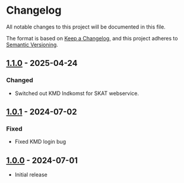 # Changelog

All notable changes to this project will be documented in this file.

The format is based on [Keep a Changelog](https://keepachangelog.com/en/1.0.0/),
and this project adheres to [Semantic Versioning](https://semver.org/spec/v2.0.0.html).

## [1.1.0] - 2025-04-24

### Changed

- Switched out KMD Indkomst for SKAT webservice.

## [1.0.1] - 2024-07-02

### Fixed

- Fixed KMD login bug

## [1.0.0] - 2024-07-01

- Initial release

[1.1.0]: https://github.com/itk-dev-rpa/folkeregister-udrejse/releases/tag/1.1.0
[1.0.1]: https://github.com/itk-dev-rpa/folkeregister-udrejse/releases/tag/1.0.1
[1.0.0]: https://github.com/itk-dev-rpa/folkeregister-udrejse/releases/tag/1.0.0
